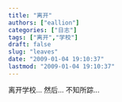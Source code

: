```yaml
---
title: "离开"
authors: ["eallion"]
categories: ["日志"]
tags: ["离开","学校"]
draft: false
slug: "leaves"
date: "2009-01-04 19:10:37"
lastmod: "2009-01-04 19:10:37"
---
```


离开学校...
然后...
不知所踪...
